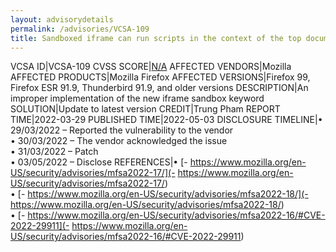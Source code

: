 ```yaml
---
layout: advisorydetails
permalink: /advisories/VCSA-109
title: Sandboxed iframe can run scripts in the context of the top document
---
```

VCSA ID|VCSA-109
CVSS SCORE|[N/A](https://nvd.nist.gov/vuln-metrics/cvss/v3-calculator?calculator&version=3.0&vector=(AV:N/AC:L/PR:N/UI:R/S:U/C:H/I:H/A:N))
AFFECTED VENDORS|Mozilla
AFFECTED PRODUCTS|Mozilla Firefox
AFFECTED VERSIONS|Firefox 99, Firefox ESR 91.9, Thunderbird 91.9, and older versions
DESCRIPTION|An improper implementation of the new iframe sandbox keyword
SOLUTION|Update to latest version
CREDIT|Trung Pham
REPORT TIME|2022-03-29
PUBLISHED TIME|2022-05-03
DISCLOSURE TIMELINE|&#8226; 29/03/2022 – Reported the vulnerability to the vendor<br>&#8226; 30/03/2022 – The vendor acknowledged the issue<br>&#8226; 31/03/2022 – Patch<br>&#8226; 03/05/2022 – Disclose
REFERENCES|&#8226; [- https://www.mozilla.org/en-US/security/advisories/mfsa2022-17/](- https://www.mozilla.org/en-US/security/advisories/mfsa2022-17/)<br>&#8226; [- https://www.mozilla.org/en-US/security/advisories/mfsa2022-18/](- https://www.mozilla.org/en-US/security/advisories/mfsa2022-18/)<br>&#8226; [- https://www.mozilla.org/en-US/security/advisories/mfsa2022-16/#CVE-2022-29911](- https://www.mozilla.org/en-US/security/advisories/mfsa2022-16/#CVE-2022-29911)

